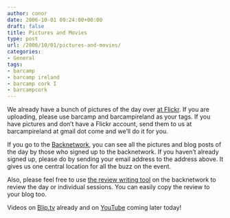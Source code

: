 ```yaml
---
author: conor
date: 2006-10-01 09:24:00+00:00
draft: false
title: Pictures and Movies
type: post
url: /2006/10/01/pictures-and-movies/
categories:
- General
tags:
- barcamp
- barcamp ireland
- barcamp cork I
- barcampcork
---
```


We already have a bunch of pictures of the day over [at Flickr](http://www.flickr.com/photos/tags/barcampireland/). If you are uploading, please use barcamp and barcampireland as your tags. If you have pictures and don’t have a Flickr account, send them to us at barcampireland at gmail dot come and we’ll do it for you.

If you go to the [Backnetwork](http://barcampireland1.backnetwork.com/), you can see all the pictures and blog posts of the day by those who signed up to the backnetwork. If you haven’t already signed up, please do by sending your email address to the address above. It gives us one central location for all the buzz on the event.

Also, please feel free to use [the review writing tool](http://barcampireland1.backnetwork.com/reviews/) on the backnetwork to review the day or individual sessions. You can easily copy the review to your blog too.

Videos on [Blip.tv](http://blip.tv/posts/?search=barcampireland) already and on [YouTube](http://www.youtube.com/results?search_query=barcampireland&search=Search) coming later today!

